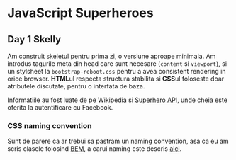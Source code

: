 # JavaScript Superheroes

## Day 1 Skelly
Am construit skeletul pentru prima zi, o versiune aproape minimala. Am introdus tagurile meta din head care sunt necesare (`content` si `viewport`), si un stylsheet la `bootstrap-reboot.css` pentru a avea consistent rendering in orice browser. **HTML**ul respecta structura stabilita si **CSS**ul foloseste doar atributele discutate, pentru o interfata de baza.

Informatiile au fost luate de pe Wikipedia si [Superhero API](http://superheroapi.com/), unde cheia este oferita la autentificare cu Facebook.

### CSS naming convention
Sunt de parere ca ar trebui sa pastram un naming convention, asa ca eu am scris clasele folosind [BEM](http://getbem.com/introduction/), a carui naming este descris [aici](http://getbem.com/naming/).